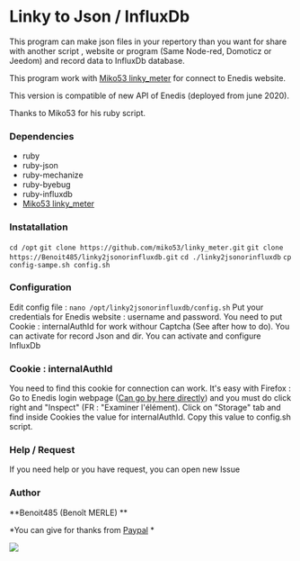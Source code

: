 # Linky to Json / InfluxDb

This program can make json files in your repertory than you want for share with another script , website or program (Same Node-red, Domoticz or Jeedom) and  record data to InfluxDb database.

This program work with [Miko53 linky_meter](https://github.com/miko53/linky_meter "Miko53 linky_meter") for connect to Enedis website.

This version is compatible of new API of Enedis (deployed from june 2020).

Thanks to Miko53 for his ruby script.

### Dependencies

* ruby
* ruby-json
* ruby-mechanize
* ruby-byebug
* ruby-influxdb
*  [Miko53 linky_meter](https://github.com/miko53/linky_meter "Miko53 linky_meter") 

### Instatallation
`cd /opt`
`git clone https://github.com/miko53/linky_meter.git`
`git clone https://Benoit485/linky2jsonorinfluxdb.git`
`cd ./linky2jsonorinfluxdb`
`cp config-sampe.sh config.sh`

### Configuration
Edit config file :
`nano /opt/linky2jsonorinfluxdb/config.sh`
Put your credentials for Enedis website : username and password.
You need to put Cookie : internalAuthId for work withour Captcha (See after how to do).
You can activate for record Json and dir.
You can activate and configure InfluxDb

### Cookie : internalAuthId
You need to find this cookie for connection can work.
It's easy with Firefox :
Go to Enedis login webpage ([Can go by here directly](https://mon-compte.enedis.fr/auth/XUI/#login/&realm=/enedis&forward=true&spEntityID=SP-ODW-PROD&goto=%2FSSOPOST%2FmetaAlias%2Fenedis%2FproviderIDP%3FReqID%3Da2b4c0i4d7c9eaceja18ia3eg192j7%26index%3Dnull%26acsURL%3Dhttps%253A%252F%252Fapps.lincs.enedis.fr%252Fsaml%252FSSO%26spEntityID%3DSP-ODW-PROD%26binding%3Durn%253Aoasis%253Anames%253Atc%253ASAML%253A2.0%253Abindings%253AHTTP-POST&AMAuthCookie= "Enedis webpage")) and you must do click right and "Inspect" (FR : "Examiner l'élément).
Click on "Storage" tab and find inside Cookies the value for internalAuthId.
Copy this value to config.sh script.

### Help / Request

If you need help or you have request, you can open new Issue

### Author
**Benoit485 (Benoît MERLE)
**

*You can give for thanks from [Paypal](https://www.paypal.me/benoit485/5 "Paypal") 
*

![](https://static.infosplatch.fr/_/infosplatch/logo400.png)
